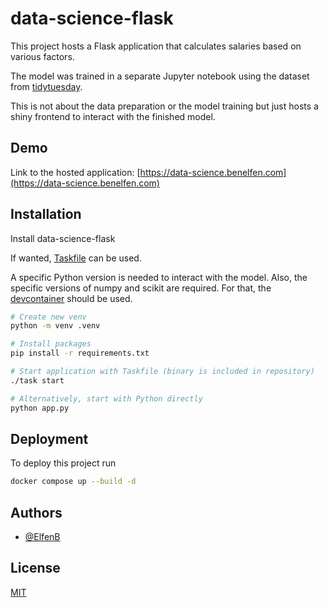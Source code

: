 # data-science-flask

This project hosts a Flask application that calculates salaries based on various factors.

The model was trained in a separate Jupyter notebook using the dataset from [tidytuesday](https://github.com/rfordatascience/tidytuesday/blob/master/data/2021/2021-05-18/readme.md).

This is not about the data preparation or the model training but just hosts a shiny frontend to interact with the finished model.

## Demo

Link to the hosted application: [https://data-science.benelfen.com](https://data-science.benelfen.com)

## Installation

Install data-science-flask

If wanted, [Taskfile](https://taskfile.dev) can be used.

A specific Python version is needed to interact with the model. Also, the specific versions of numpy and scikit are required. For that, the [devcontainer](https://code.visualstudio.com/docs/devcontainers/containers) should be used.

```bash
# Create new venv
python -m venv .venv

# Install packages
pip install -r requirements.txt

# Start application with Taskfile (binary is included in repository)
./task start

# Alternatively, start with Python directly
python app.py
```

## Deployment

To deploy this project run

```bash
docker compose up --build -d
```

## Authors

- [@ElfenB](https://www.github.com/ElfenB)

## License

[MIT](https://choosealicense.com/licenses/mit/)
